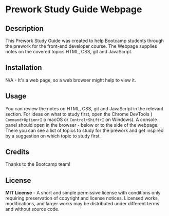 
# Prework Study Guide Webpage

## Description

This Prework Study Guide was created to help Bootcamp students through the prework for the front-end developer course. The Webpage supplies notes on the covered topics HTML, CSS, git and JavaScript.

## Installation

N/A - It's a web page, so a web browser might help to view it.

## Usage

You can review the notes on HTML, CSS, git and JavaScript in the relevant section. For ideas on what to study first, open the Chrome DevTools  ( `Command+Option+I` o macOS or `Control+Shift+I` on Windows). A console panel should open in the browser - below or to the side of the webpage. There you can see a list of topics to study for the prework and get inspired by a suggestion on which topic to study first.


## Credits

Thanks to the Bootcamp team!

## License

**MIT License** - A short and simple permissive license with conditions only requiring preservation of copyright and license notices. Licensed works, modifications, and larger works may be distributed under different terms and without source code.

